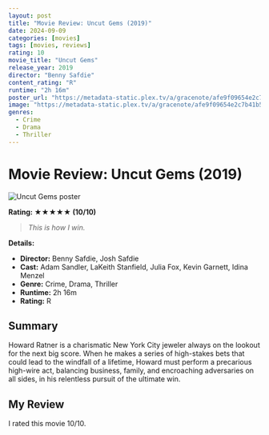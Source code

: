 ```yaml
---
layout: post
title: "Movie Review: Uncut Gems (2019)"
date: 2024-09-09
categories: [movies]
tags: [movies, reviews]
rating: 10
movie_title: "Uncut Gems"
release_year: 2019
director: "Benny Safdie"
content_rating: "R"
runtime: "2h 16m"
poster_url: "https://metadata-static.plex.tv/a/gracenote/afe9f09654e2c7b41b59c4d8a4d77202.jpg"
image: "https://metadata-static.plex.tv/a/gracenote/afe9f09654e2c7b41b59c4d8a4d77202.jpg"
genres: 
  - Crime
  - Drama
  - Thriller
---
```


# Movie Review: Uncut Gems (2019)


<div class="movie-poster">
  <img src="https://metadata-static.plex.tv/a/gracenote/afe9f09654e2c7b41b59c4d8a4d77202.jpg" alt="Uncut Gems poster" />
</div>


**Rating: ★★★★★ (10/10)**


> *This is how I win.*


**Details:**
- **Director:** Benny Safdie, Josh Safdie
- **Cast:** Adam Sandler, LaKeith Stanfield, Julia Fox, Kevin Garnett, Idina Menzel
- **Genre:** Crime, Drama, Thriller
- **Runtime:** 2h 16m
- **Rating:** R

## Summary

Howard Ratner is a charismatic New York City jeweler always on the lookout for the next big score. When he makes a series of high-stakes bets that could lead to the windfall of a lifetime, Howard must perform a precarious high-wire act, balancing business, family, and encroaching adversaries on all sides, in his relentless pursuit of the ultimate win.

## My Review

I rated this movie 10/10.


